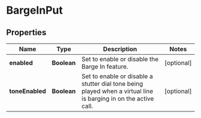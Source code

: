 <!--  Copyright 2025 Cisco Systems Inc.

Permission is hereby granted, free of charge, to any person obtaining a copy
of this software and associated documentation files (the "Software"), to deal
in the Software without restriction, including without limitation the rights
to use, copy, modify, merge, publish, distribute, sublicense, and/or sell
copies of the Software, and to permit persons to whom the Software is
furnished to do so, subject to the following conditions:

The above copyright notice and this permission notice shall be included in
all copies or substantial portions of the Software.

THE SOFTWARE IS PROVIDED "AS IS", WITHOUT WARRANTY OF ANY KIND, EXPRESS OR
IMPLIED, INCLUDING BUT NOT LIMITED TO THE WARRANTIES OF MERCHANTABILITY,
FITNESS FOR A PARTICULAR PURPOSE AND NONINFRINGEMENT. IN NO EVENT SHALL THE
AUTHORS OR COPYRIGHT HOLDERS BE LIABLE FOR ANY CLAIM, DAMAGES OR OTHER
LIABILITY, WHETHER IN AN ACTION OF CONTRACT, TORT OR OTHERWISE, ARISING FROM,
OUT OF OR IN CONNECTION WITH THE SOFTWARE OR THE USE OR OTHER DEALINGS IN
THE SOFTWARE.-->


# BargeInPut


## Properties

| Name | Type | Description | Notes |
|------------ | ------------- | ------------- | -------------|
|**enabled** | **Boolean** | Set to enable or disable the Barge In feature. |  [optional] |
|**toneEnabled** | **Boolean** | Set to enable or disable a stutter dial tone being played when a virtual line is barging in on the active call. |  [optional] |



